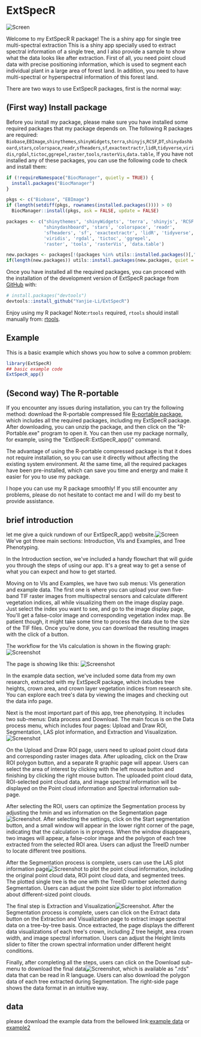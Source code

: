 
# ExtSpecR
![Screen](/images/22.png)

<!-- badges: start -->
<!-- badges: end -->

Welcome to my ExtSpecR R package! The  is a shiny app for single tree multi-spectral extraction This is a shiny app specially used to extract spectral information of a single tree, and I also provide a sample to show what the data looks like after extraction.
First of all, you need point cloud data with precise positioning information, which is used to segment each individual plant in a large area of forest land. In addition, you need to have multi-spectral or hyperspectral information of this forest land.

There are two ways to use ExtSpecR packages, first is the normal way:
## (First way) Install package
Before you install my package, please make sure you have installed some required packages that my package depends on. The following R packages are required:
`Biobase`,`EBImage`,`shinythemes`,`shinyWidgets`,`terra`,`shinyjs`,`RCSF`,`DT`,`shinydashboard`,`stars`,`colorspace`,`readr`,`sfheaders`,`sf`,`exactextractr`,`lidR`,`tidyverse`,`viridis`,`rgdal`,`tictoc`,`ggrepel`,`raster`,`tools`,`rasterVis`,`data.table`,
If you have not installed any of these packages, you can use the following code to check and install them:
``` r
if (!requireNamespace("BiocManager", quietly = TRUE)) {
  install.packages("BiocManager")
}

pkgs <- c("Biobase", "EBImage")
if (length(setdiff(pkgs, rownames(installed.packages()))) > 0)
  BiocManager::install(pkgs, ask = FALSE, update = FALSE)

packages <- c("shinythemes", 'shinyWidgets', 'terra', 'shinyjs', 'RCSF', 'DT',
              "shinydashboard", 'stars', 'colorspace', 'readr',
              'sfheaders', 'sf', 'exactextractr', 'lidR', 'tidyverse',
              'viridis', 'rgdal', 'tictoc', 'ggrepel',
              'raster', 'tools', 'rasterVis', 'data.table')

new.packages <- packages[!(packages %in% utils::installed.packages()[,"Package"])]
if(length(new.packages)) utils::install.packages(new.packages, quiet = TRUE)

```
Once you have installed all the required packages, you can proceed with the installation of the development version of ExtSpecR  package from [GitHub](https://github.com/) with:

``` r
# install.packages("devtools")
devtools::install_github("Yanjie-Li/ExtSpecR")
```
Enjoy using my R package!
Note:`rtools` required, `rtools` should install manually from: [rtools](https://cran.r-project.org/bin/windows/Rtools/rtools42/rtools.html).  

## Example

This is a basic example which shows you how to solve a common problem:

``` r
library(ExtSpecR)
## basic example code
ExtSpecR_app()

```
## (Second way) The R-portable
If you encounter any issues during installation, you can try the following method: download the R-portable compressed file  [R-portable package](https://ln5.sync.com/dl/1d8587200/aubeg7ib-x7ia9bx5-r86f7qqy-2rvuygaf), which includes all the required packages, including my ExtSpecR package. After downloading, you can unzip the package, and then click on the "R-Portable.exe" program to open it. You can then use my package normally, for example, using the "ExtSpecR::ExtSpecR_app()" command.

The advantage of using the R-portable compressed package is that it does not require installation, so you can use it directly without affecting the existing system environment. At the same time, all the required packages have been pre-installed, which can save you time and energy and make it easier for you to use my package.

I hope you can use my R package smoothly! If you still encounter any problems, please do not hesitate to contact me and I will do my best to provide assistance.
 
## brief introduction

let me give a quick rundown of our ExtSpecR_app() website.![Screen](/images/first.jpg) We've got three main sections: Introduction, VIs and Examples, and Tree Phenotyping.

In the Introduction section, we've included a handy flowchart that will guide you through the steps of using our app. It's a great way to get a sense of what you can expect and how to get started.

Moving on to VIs and Examples, we have two sub menus: VIs generation and example data. The first one is where you can upload your own five-band TIF raster images from multispectral sensors and calculate different vegetation indices, all while visualizing them on the image display page. Just select the index you want to see, and go to the image display page, You'll get a false-color image and corresponding vegetation index map. Be patient though, it might take some time to process the data due to the size of the TIF files. Once you're done, you can download the resulting images with the click of a button.


The workflow for the VIs calculation is shown in the flowing graph:
![Screenshot](/images/VIs.png)

The page is showing like this:
![Screenshot](/images/viss.png)

In the example data section, we've included some data from my own research, extracted with my ExtSpecR package, which includes tree heights, crown area, and crown layer vegetation indices from research site. You can explore each tree's data by viewing the images and checking out the data info page.

 
Next is the most important part of this app, tree phenotyping. It includes two sub-menus: Data process and Download. The main focus is on the Data process menu, which includes four pages: Upload and Draw ROI, Segmentation, LAS plot information, and Extraction and Visualization. ![Screenshot](/images/treephno.png)

On the Upload and Draw ROI page, users need to upload point cloud data and corresponding raster images data. After uploading, click on the Draw ROI polygon button, and a separate R graphic page will appear. Users can select the area of interest by clicking with the left mouse button and finishing by clicking the right mouse button. The uploaded point cloud data, ROI-selected point cloud data, and image spectral information will be displayed on the Point cloud information and Spectral information sub-page.

After selecting the ROI, users can optimize the Segmentation process by adjusting the hmin and ws information on the Segmentation page![Screenshot](/images/seg.png). After selecting the settings, click on the Start segmentation button, and a small window will appear in the lower right corner of the page, indicating that the calculation is in progress. When the window disappears, two images will appear, a false-color image and the polygon of each tree extracted from the selected ROI area. Users can adjust the TreeID number to locate different tree positions.

After the Segmentation process is complete, users can use the LAS plot information page![Screenshot](/images/las.png) to plot the point cloud information, including the original point cloud data, ROI point cloud data, and segmented trees. The plotted single tree is the one with the TreeID number selected during Segmentation. Users can adjust the point size slider to plot information about different-sized point clouds.

The final step is Extraction and Visualization![Screenshot](/images/exdt.png). After the Segmentation process is complete, users can click on the Extract data button on the Extraction and Visualization page to extract image spectral data on a tree-by-tree basis. Once extracted, the page displays the different data visualizations of each tree's crown, including Z tree height, area crown width, and image spectral information. Users can adjust the Height limits slider to filter the crown spectral information under different height conditions.

Finally, after completing all the steps, users can click on the Download sub-menu to download the final data![Screenshot](/images/down.png), which is available as ".rds" data that can be read in R language. Users can also download the polygon data of each tree extracted during Segmentation. The right-side page shows the data format in an intuitive way.


## data

please download the example data from the bellowed link:[example data](https://www.dropbox.com/sh/dncqmm0eh7ek7sw/AADgg3bgyHGz5HWa-I9wLQxra?dl=0)
or [example2](https://ln5.sync.com/dl/d6899c6f0/3g32725x-b85yuvm3-ba68kfre-jewun6fk)

